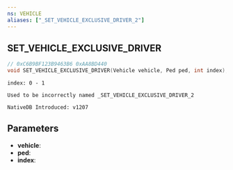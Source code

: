 ```yaml
---
ns: VEHICLE
aliases: ["_SET_VEHICLE_EXCLUSIVE_DRIVER_2"]
---
```

## SET_VEHICLE_EXCLUSIVE_DRIVER

```c
// 0xC6B9BF123B9463B6 0xAA8BD440
void SET_VEHICLE_EXCLUSIVE_DRIVER(Vehicle vehicle, Ped ped, int index);
```

```
index: 0 - 1

Used to be incorrectly named _SET_VEHICLE_EXCLUSIVE_DRIVER_2

NativeDB Introduced: v1207
```

## Parameters
* **vehicle**:
* **ped**:
* **index**:

